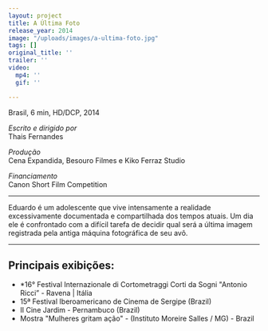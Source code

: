 ```yaml
---
layout: project
title: A Última Foto
release_year: 2014
image: "/uploads/images/a-ultima-foto.jpg"
tags: []
original_title: ''
trailer: ''
video:
  mp4: ''
  gif: ''

---
```

Brasil, 6 min, HD/DCP, 2014

_Escrito e dirigido por_  
Thais Fernandes

_Produção_  
Cena Expandida, Besouro Filmes e Kiko Ferraz Studio

_Financiamento_  
Canon Short Film Competition

***

Eduardo é um adolescente que vive intensamente a realidade excessivamente documentada e compartilhada dos tempos atuais. Um dia ele é confrontado com a difícil tarefa de decidir qual será a última imagem registrada pela antiga máquina fotográfica de seu avô.

***

## Principais exibições:

* *16° Festival Internazionale di Cortometraggi Corti da Sogni "Antonio Ricci” - Ravena | Itália
* 15ª Festival Iberoamericano de Cinema de Sergipe (Brazil)
* II Cine Jardim - Pernambuco (Brazil)
* Mostra "Mulheres gritam ação" - (Instituto Moreire Salles / MG) - Brazil